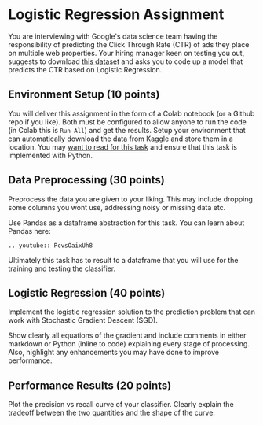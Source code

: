 # Logistic Regression Assignment

You are interviewing with Google's data science team having the responsibility of predicting the Click Through Rate (CTR) of ads they place on multiple web properties. Your hiring manager keen on testing you out, suggests to download [this dataset](https://www.kaggle.com/competitions/avazu-ctr-prediction/data) and asks you to code up a model that predicts the CTR based on Logistic Regression. 

## Environment Setup (10 points)

You will deliver this assignment in the form of a Colab notebook (or a Github repo if you like). Both must be configured to allow anyone to run the code (in Colab this is `Run All`) and get the results. Setup your environment that can automatically download the data from Kaggle and store them in a location. You may [want to read for this task](https://www.kaggle.com/docs/api#interacting-with-datasets) and ensure that this task is implemented with Python. 

## Data Preprocessing (30 points)

Preprocess the data you are given to your liking. This may include dropping some columns you wont use, addressing noisy or missing data etc. 

Use Pandas as a  dataframe abstraction for this task. You can learn about Pandas here:

```{eval-rst}
.. youtube:: PcvsOaixUh8
```

Ultimately this task has to result to a dataframe that you will use for the training and testing the classifier. 

## Logistic Regression (40 points)

Implement the logistic regression solution to the prediction problem that can work with Stochastic Gradient Descent (SGD). 

Show clearly all equations of the gradient and include comments in either markdown or Python (inline to code) explaining every stage of processing. Also, highlight any enhancements you may have done to improve performance. 

## Performance Results (20 points)

Plot the precision vs recall curve of your classifier. Clearly explain the tradeoff between the two quantities and the shape of the curve. 












